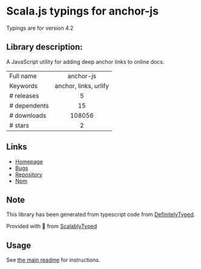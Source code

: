 
# Scala.js typings for anchor-js

Typings are for version 4.2

## Library description:
A JavaScript utility for adding deep anchor links to online docs.

|                    |                 |
| ------------------ | :-------------: |
| Full name          | anchor-js |
| Keywords           | anchor, links, urlify |
| # releases         | 5 |
| # dependents       | 15 |
| # downloads        | 108056 |
| # stars            | 2 |

## Links
- [Homepage](https://www.bryanbraun.com/anchorjs/)
- [Bugs](https://github.com/bryanbraun/anchorjs/issues)
- [Repository](https://github.com/bryanbraun/anchorjs)
- [Npm](https://www.npmjs.com/package/anchor-js)
    


## Note
This library has been generated from typescript code from [DefinitelyTyped](https://definitelytyped.org).

Provided with :purple_heart: from [ScalablyTyped](https://github.com/oyvindberg/ScalablyTyped)

## Usage
See [the main readme](../../readme.md) for instructions.


